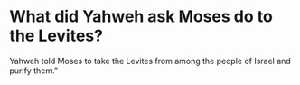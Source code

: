 # What did Yahweh ask Moses do to the Levites?

Yahweh told Moses to take the Levites from among the people of Israel and purify them.”
